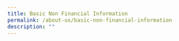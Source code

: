 ```yaml
---
title: Basic Non Financial Information
permalink: /about-us/basic-non-financial-information
description: ""
---
```

